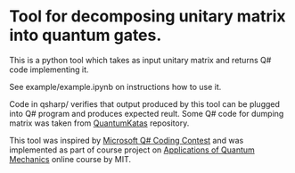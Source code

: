 # Tool for decomposing unitary matrix into quantum gates.

This is a python tool which takes as input unitary matrix and returns Q# code implementing it. 

See example/example.ipynb on instructions how to use it.

Code in qsharp/ verifies that output produced by this tool can be plugged into Q# program and produces expected reult. Some Q# code for dumping matrix was taken from [QuantumKatas](https://github.com/Microsoft/QuantumKatas) repository.

This tool was inspired by [Microsoft Q# Coding Contest](https://codeforces.com/blog/entry/65579) and was implemented as part of course project on [Applications of Quantum Mechanics]() online course by MIT.
